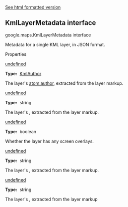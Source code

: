 [See html formatted version](https://huasofoundries.github.io/google-maps-documentation/KmlLayerMetadata.html)

KmlLayerMetadata interface
--------------------------

google.maps.KmlLayerMetadata interface

Metadata for a single KML layer, in JSON format.

Properties

[undefined](#KmlLayerMetadata.author)

**Type:**  [KmlAuthor](/maps/documentation/javascript/reference/3.40/kml#KmlAuthor)

The layer's <atom:author>, extracted from the layer markup.

[undefined](#KmlLayerMetadata.description)

**Type:**  string

The layer's <description>, extracted from the layer markup.

[undefined](#KmlLayerMetadata.hasScreenOverlays)

**Type:**  boolean

Whether the layer has any screen overlays.

[undefined](#KmlLayerMetadata.name)

**Type:**  string

The layer's <name>, extracted from the layer markup.

[undefined](#KmlLayerMetadata.snippet)

**Type:**  string

The layer's <Snippet>, extracted from the layer markup